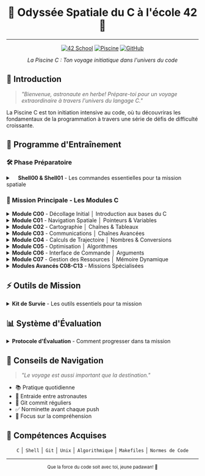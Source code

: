 <div align="center">

# 🚀 Odyssée Spatiale du C à l'école 42 🚀
---

[![42 School](https://img.shields.io/badge/42-School-00babc?logo=42)](https://42.fr/)
[![Piscine](https://img.shields.io/badge/Cursus-Piscine_C-success)](LIEN_PISCINE)
[![GitHub](https://img.shields.io/badge/Projects-Source_Code-181717?logo=github)](VOTRE_GITHUB)

*La Piscine C : Ton voyage initiatique dans l'univers du code*
</div>

## 📘 Introduction

> *"Bienvenue, astronaute en herbe! Prépare-toi pour un voyage extraordinaire à travers l'univers du langage C."*

La Piscine C est ton initiation intensive au code, où tu découvriras les fondamentaux de la programmation à travers une série de défis de difficulté croissante.

## 🎯 Programme d'Entraînement

### 🛠️ Phase Préparatoire 
<details>
<summary>&nbsp;&nbsp;&nbsp;&nbsp;<strong>Shell00 & Shell01</strong> - Les commandes essentielles pour ta mission spatiale</summary>

  - [**Shell00 - Préparation au Décollage**](https://github.com/42School/42-piscine-shell00)
    - `Terminal`: Navigation système de base
    - `Git`: Configuration initiale
    - `Permissions`: Gestion des droits
    - `Fichiers`: Manipulation basique
    
  - [**Shell01 - Contrôle de Mission**](https://github.com/42School/42-piscine-shell01)
    - `Scripts`: Automatisation avancée
    - `RegEx`: Expressions régulières
    - `Données`: Traitement de texte
    - `Variables`: Configuration système
</details>

### 🚀 Mission Principale - Les Modules C

<details>
<summary><strong>Module C00</strong> - Décollage Initial │ Introduction aux bases du C</summary>

  - [**C00 - Premier Contact**](https://github.com/42School/42-piscine-c00)
    - `putchar()`: Affichage caractère par caractère
    - `while/for`: Premières boucles
    - `if/else`: Structures de contrôle
    - `char/int`: Types de données de base
    - Compilation avec gcc
</details>

<details>
<summary><strong>Module C01</strong> - Navigation Spatiale │ Pointeurs & Variables</summary>

  - [**C01 - Exploration Mémoire**](https://github.com/42School/42-piscine-c01)
    - `&variable`: Adressage mémoire
    - `*pointeur`: Déréférencement
    - `void fonction(int *ptr)`: Passage par référence
    - `ptr++`: Arithmétique des pointeurs
    - Portée des variables
</details>

<details>
<summary><strong>Module C02</strong> - Cartographie │ Chaînes & Tableaux</summary>

  - [**C02 - Manipulation de Données**](https://github.com/42School/42-piscine-c02)
    - `char str[]`: Tableaux de caractères
    - `strcpy`: Copie de chaînes
    - `ASCII`: Manipulation de caractères
    - `isalpha/isdigit`: Vérifications
</details>

<details>
<summary><strong>Module C03</strong> - Communications │ Chaînes Avancées</summary>

  - [**C03 - Protocoles de Communication**](https://github.com/42School/42-piscine-c03)
    - `strcmp`: Comparaison
    - `strcat`: Concaténation
    - `strstr`: Recherche
    - Gestion mémoire sécurisée
</details>

<details>
<summary><strong>Module C04</strong> - Calculs de Trajectoire │ Nombres & Conversions</summary>

  - [**C04 - Mathématiques Spatiales**](https://github.com/42School/42-piscine-c04)
    - `atoi/itoa`: Conversions
    - Bases numériques
    - `putnbr`: Affichage nombres
    - Calculs de précision
</details>

<details>
<summary><strong>Module C05</strong> - Optimisation │ Algorithmes</summary>

  - [**C05 - Calculs Avancés**](https://github.com/42School/42-piscine-c05)
    - Récursivité
    - Nombres premiers
    - Suite Fibonacci
    - Optimisation
</details>

<details>
<summary><strong>Module C06</strong> - Interface de Commande │ Arguments</summary>

  - [**C06 - Centre de Contrôle**](https://github.com/42School/42-piscine-c06)
    - `argc`: Nombre d'arguments
    - `argv`: Tableau d'arguments
    - Parsing de commandes
    - Validation d'entrées
</details>

<details>
<summary><strong>Module C07</strong> - Gestion des Ressources │ Mémoire Dynamique</summary>

  - [**C07 - Allocation de Ressources**](https://github.com/42School/42-piscine-c07)
    - `malloc`: Allocation
    - `free`: Libération
    - `strdup`: Duplication
    - Gestion des fuites
</details>

<details>
<summary><strong>Modules Avancés C08-C13</strong> - Missions Spécialisées</summary>

  - [**Module C08**](https://github.com/42School/42-piscine-c08)
    - Headers et macros
    - Protection des fichiers
    
  - [**Module C09**](https://github.com/42School/42-piscine-c09)
    - Makefiles
    - Bibliothèques
    
  - [**Module C10**](https://github.com/42School/42-piscine-c10)
    - Gestion de fichiers
    - Entrées/Sorties
    
  - [**Module C11**](https://github.com/42School/42-piscine-c11)
    - Pointeurs de fonctions
    - Callbacks
    
  - [**Module C12**](https://github.com/42School/42-piscine-c12)
    - Listes chaînées
    - Structures de données
    
  - [**Module C13**](https://github.com/42School/42-piscine-c13)
    - Arbres binaires
    - Structures complexes
</details>

## ⚡ Outils de Mission

<details>
<summary><strong>Kit de Survie</strong> - Les outils essentiels pour ta mission</summary>

### 🔍 [Norminette](https://github.com/42School/norminette)
  - Vérificateur de norme officiel
  - Installation simple: `python3 -m pip install norminette`
  - Utilisation: `norminette fichier.c`

### 🛠️ [GCC](https://gcc.gnu.org/)
  - Compilation standard: `gcc fichier.c`
  - Flags recommandés:
    ```bash
    gcc -Wall -Wextra -Werror fichier.c
    ```
  - Débogage: `gcc -g fichier.c`

### 📦 [Git](https://git-scm.com/)
  - Configuration initiale
    ```bash
    git config --global user.name "ton_login"
    git config --global user.email "ton_email"
    ```
  - Commandes essentielles:
    ```bash
    git add .
    git commit -m "message"
    git push
    ```
</details>

## 📊 Système d'Évaluation

<details>
<summary><strong>Protocole d'Évaluation</strong> - Comment progresser dans ta mission</summary>

### 📝 Examens
  - Examens hebdomadaires
  - Examen final
  - Questions théoriques et pratiques

### 🏃 Rushes
  - Projets de groupe le weekend
  - 48h de programmation intensive
  - Collaboration et gestion du temps

### 👥 Évaluations par les Pairs
  - Minimum 3 évaluations par projet
  - Défense de ton code
  - Feedback constructif
</details>

## 💫 Conseils de Navigation

> *"Le voyage est aussi important que la destination."*

- 📚 Pratique quotidienne
- 🤝 Entraide entre astronautes
- 🔄 Git commit réguliers
- ✅ Norminette avant chaque push
- 🎯 Focus sur la compréhension

## 🌟 Compétences Acquises
<div align="center">

`C` │ `Shell` │ `Git` │ `Unix` │ `Algorithmique` │ `Makefiles` │ `Normes de Code`
</div>

---
<div align="center">
<sub>Que la force du code soit avec toi, jeune padawan! 🌌</sub>
</div>
